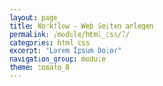 ```yaml
---
layout: page
title: Workflow - Web Seiten anlegen
permalink: /module/html_css/7/
categories: html_css
excerpt: "Lorem Ipsum Dolor"
navigation_group: module
theme: tomato_8
---
```

